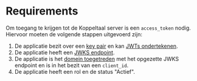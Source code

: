 # Requirements

Om toegang te krijgen tot de Koppeltaal server is een `access_token` nodig. Hiervoor moeten de volgende stappen uitgevoerd zijn:

1. De applicatie  bezit over een [key pair](key-pair-maken.md) en kan [JWTs ondertekenen](jwt-ondertekenen.md).
2. De applicatie heeft een [JWKS endpoint](jwks-opzetten.md).
3. De applicatie is het [domein toegetreden](../../../domeinbeheer/domein-toetreden.md) met het opgezette JWKS endpoint en is in het bezit van een   `client_id`. 
4. De applicatie heeft een rol en de status "Actief".

